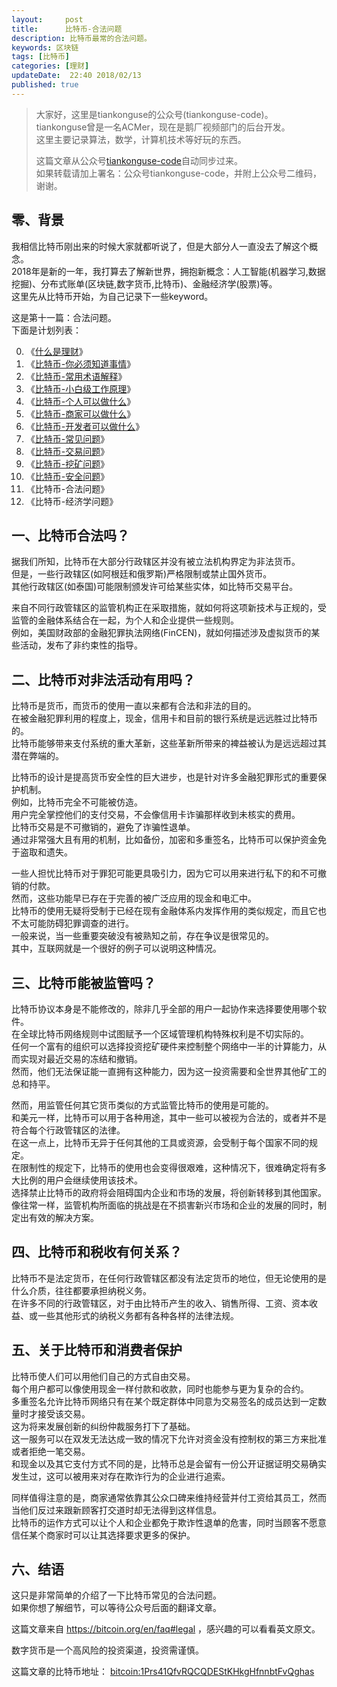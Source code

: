 ```yaml
---   
layout:     post  
title:      比特币-合法问题  
description: 比特币最常的合法问题。  
keywords: 区块链  
tags: [比特币]  
categories: [理财]  
updateDate:  22:40 2018/02/13
published: true  
---  
```

  
  
>   
> 大家好，这里是tiankonguse的公众号(tiankonguse-code)。    
> tiankonguse曾是一名ACMer，现在是鹅厂视频部门的后台开发。    
> 这里主要记录算法，数学，计算机技术等好玩的东西。   
>      
> 这篇文章从公众号[tiankonguse-code](https://mp.weixin.qq.com/s/XD3ZL6cUSDh4UCrC8eMoLw)自动同步过来。    
> 如果转载请加上署名：公众号tiankonguse-code，并附上公众号二维码，谢谢。  
>    
  

## 零、背景 

我相信比特币刚出来的时候大家就都听说了，但是大部分人一直没去了解这个概念。  
2018年是新的一年，我打算去了解新世界，拥抱新概念：人工智能(机器学习,数据挖掘)、分布式账单(区块链,数字货币,比特币)、金融经济学(股票)等。  
这里先从比特币开始，为自己记录下一些keyword。  


这是第十一篇：合法问题。  
下面是计划列表：  

0. 《[什么是理财](http://mp.weixin.qq.com/s/jghH-D6CC_mGEFkkNnvC3A)》
1. 《[比特币-你必须知道事情](http://mp.weixin.qq.com/s/pu8e18eC2mBQxB9z01ETjg)》  
2. 《[比特币-常用术语解释](https://mp.weixin.qq.com/s/3P9Tv6iO89p6xHpD1r_41Q)》  
3. 《[比特币-小白级工作原理](http://mp.weixin.qq.com/s/boeL6G5UVVEA3hVXiWDSWw)》  
4. 《[比特币-个人可以做什么](http://mp.weixin.qq.com/s/erz3_s5zksrM9E72mi0GNQ)》
5. 《[比特币-商家可以做什么](http://mp.weixin.qq.com/s/_iO9r0vsI5sgD3zIwD4bQg)》   
6. 《[比特币-开发者可以做什么](http://mp.weixin.qq.com/s/yFQKqwEiOd2UFO6MKDZDRQ)》    
7. 《[比特币-常见问题](http://mp.weixin.qq.com/s/A0yyRNfyXtugnCf5in_5lg)》   
8. 《[比特币-交易问题](http://mp.weixin.qq.com/s/Q-DQJo4ajiaXsJs-MW5HXQ)》  
9. 《[比特币-挖矿问题](http://mp.weixin.qq.com/s/kFTusG9zIW9yQqMlN4GkSg)》  
10. 《[比特币-安全问题](https://mp.weixin.qq.com/s/MvZOzYgIngsyVxpZD_TN-w)》  
11. 《比特币-合法问题》  
12. 《比特币-经济学问题》 



## 一、比特币合法吗？  

据我们所知，比特币在大部分行政辖区并没有被立法机构界定为非法货币。  
但是，一些行政辖区(如阿根廷和俄罗斯)严格限制或禁止国外货币。  
其他行政辖区(如泰国)可能限制颁发许可给某些实体，如比特币交易平台。  


来自不同行政管辖区的监管机构正在采取措施，就如何将这项新技术与正规的，受监管的金融体系结合在一起，为个人和企业提供一些规则。  
例如，美国财政部的金融犯罪执法网络(FinCEN)，就如何描述涉及虚拟货币的某些活动，发布了非约束性的指导。  


## 二、比特币对非法活动有用吗？  


比特币是货币，而货币的使用一直以来都有合法和非法的目的。  
在被金融犯罪利用的程度上，现金，信用卡和目前的银行系统是远远胜过比特币的。  
比特币能够带来支付系统的重大革新，这些革新所带来的裨益被认为是远远超过其潜在弊端的。  


比特币的设计是提高货币安全性的巨大进步，也是针对许多金融犯罪形式的重要保护机制。  
例如，比特币完全不可能被仿造。  
用户完全掌控他们的支付交易，不会像信用卡诈骗那样收到未核实的费用。  
比特币交易是不可撤销的，避免了诈骗性退单。  
通过非常强大且有用的机制，比如备份，加密和多重签名，比特币可以保护资金免于盗取和遗失。  


一些人担忧比特币对于罪犯可能更具吸引力，因为它可以用来进行私下的和不可撤销的付款。  
然而，这些功能早已存在于完善的被广泛应用的现金和电汇中。  
比特币的使用无疑将受制于已经在现有金融体系内发挥作用的类似规定，而且它也不太可能防碍犯罪调查的进行。  
一般来说，当一些重要突破没有被熟知之前，存在争议是很常见的。  
其中，互联网就是一个很好的例子可以说明这种情况。   


## 三、比特币能被监管吗？  


比特币协议本身是不能修改的，除非几乎全部的用户一起协作来选择要使用哪个软件。  
在全球比特币网络规则中试图赋予一个区域管理机构特殊权利是不切实际的。  
任何一个富有的组织可以选择投资挖矿硬件来控制整个网络中一半的计算能力，从而实现对最近交易的冻结和撤销。  
然而，他们无法保证能一直拥有这种能力，因为这一投资需要和全世界其他矿工的总和持平。  


然而，用监管任何其它货币类似的方式监管比特币的使用是可能的。  
和美元一样，比特币可以用于各种用途，其中一些可以被视为合法的，或者并不是符合每个行政管辖区的法律。  
在这一点上，比特币无异于任何其他的工具或资源，会受制于每个国家不同的规定。  
在限制性的规定下，比特币的使用也会变得很艰难，这种情况下，很难确定将有多大比例的用户会继续使用该技术。  
选择禁止比特币的政府将会阻碍国内企业和市场的发展，将创新转移到其他国家。  
像往常一样，监管机构所面临的挑战是在不损害新兴市场和企业的发展的同时，制定出有效的解决方案。  

## 四、比特币和税收有何关系？  

比特币不是法定货币，在任何行政管辖区都没有法定货币的地位，但无论使用的是什么介质，往往都要承担纳税义务。  
在许多不同的行政管辖区，对于由比特币产生的收入、销售所得、工资、资本收益、或一些其他形式的纳税义务都有各种各样的法律法规。  

## 五、关于比特币和消费者保护  

比特币使人们可以用他们自己的方式自由交易。  
每个用户都可以像使用现金一样付款和收款，同时也能参与更为复杂的合约。  
多重签名允许比特币网络只有在某个既定群体中同意为交易签名的成员达到一定数量时才接受该交易。  
这为将来发展创新的纠纷仲裁服务打下了基础。  
这一服务可以在双发无法达成一致的情况下允许对资金没有控制权的第三方来批准或者拒绝一笔交易。  
和现金以及其它支付方式不同的是，比特币总是会留有一份公开证据证明交易确实发生过，这可以被用来对存在欺诈行为的企业进行追索。  


同样值得注意的是，商家通常依靠其公众口碑来维持经营并付工资给其员工，然而当他们反过来跟新顾客打交道时却无法得到这样信息。  
比特币的运作方式可以让个人和企业都免于欺诈性退单的危害，同时当顾客不愿意信任某个商家时可以让其选择要求更多的保护。  


## 六、结语  


这只是非常简单的介绍了一下比特币常见的合法问题。  
如果你想了解细节，可以等待公众号后面的翻译文章。  

这篇文章来自 https://bitcoin.org/en/faq#legal ，感兴趣的可以看看英文原文。  

 
数字货币是一个高风险的投资渠道，投资需谨慎。  

这篇文章的比特币地址： [bitcoin:1Prs41QfvRQCQDEStKHkgHfnnbtFvQghas](bitcoin:1Prs41QfvRQCQDEStKHkgHfnnbtFvQghas)     


